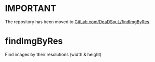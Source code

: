 # IMPORTANT
The repository has been moved to [GitLab.com/DeaDSouL/findImgByRes](https://gitlab.com/DeaDSouL/findImgByRes).


# findImgByRes
Find images by their resolutions (width &amp; height)
